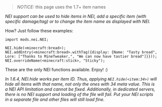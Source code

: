 > *NOTICE:* this page uses the 1.7+ item names

*NEI support can be used to hide items in NEI, add a specific item (with specific damage/tag) or to change the item name as displayed with NEI.*

How? Just follow these examples:

```
import mods.nei.NEI;

NEI.hide(<minecraft:bread>);
NEI.addEntry(<minecraft:bread>.withTag({display: {Name: "Tasty bread", Lore: ["Thanks to MineTweaker,", "We can now have tastier bread"]}}));
NEI.overrideName(<minecraft:stick>, "Sticky");
```

These are the only NEI functions available. Enjoy! :)

*In 1.6.4, NEI.hide works per item ID. Thus, applying `NEI.hide(<item:34>)` will hide all items with that name, not only the ones with 34 meta value. This is a NEI API limitation and cannot be fixed. Additionally, in dedicated servers, there is no NEI support and loading of the file will fail. Put your NEI scripts in a separate file and other files will still load fine.*